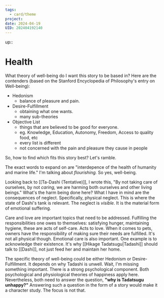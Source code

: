 ```yaml
---
tags:
  - card/theme
project: 
date: 2024-04-19
UID: 202404192140
---
```

up:: 
# Health

What theory of well-being do I want this story to be based in? Here are the contenders (based on the Stanford Encyclopedia of Philosophy's entry on Well-being):

- Hedonism
	- balance of pleasure and pain.
- Desire-Fulfillment
	- obtaining what one wants.
	- many sub-theories
- Objective List
	- things that are believed to be good for everyone.
	- eg. Knowledge, Education, Autonomy, Freedom, Access to quality food, etc
	- every list is different
	- not concerned with the pain and pleasure they cause in people

So, how to find which fits this story best? Let's ramble.

The exact words to expand on are "interdepence of the health of humanity and marine life." I'm talking about *flourishing.* So yes, well-being.

Looking back to [[Ta-Dashi (Tentative)]], I wrote this, "By not taking care of ourselves, by not *caring,* we are harming both ourselves and other living beings." What's the harm being done here? What I have in mind are the consequences of neglect. Specifically, physical neglect. This is where the state of Dashi's tank is relevant. The neglect is *visible.* It is the material form of emotional suffering.

Care and love are important topics that need to be addressed. Fulfilling the responsibilities one owes to themselves: satisfying hunger, maintaining hygiene, these are acts of self-care. Acts to love. When it comes to pets, owners have the responsibility of making sure their needs are fulfilled. It's not all physical though. Emotional care is also important. One example is to acknowledge their existence. It's why [[Hikage Tadatsugu|Tadashi]] should talk to [[Dashi]], not just feed her and maintain her home.

The specific theory of well-being could be either Hedonism or Desire-Fulfillment. It depends on why Tadashi is unwell. Wait, I'm missing something important. There is a strong psychological component. Both psychological and physiological theories of happiness apply here. Nevertheless, both need to answer the question, **"why is Tadatsugu unhappy?"** Answering such a question in the form of a story would make it a character study. The focus is not that.